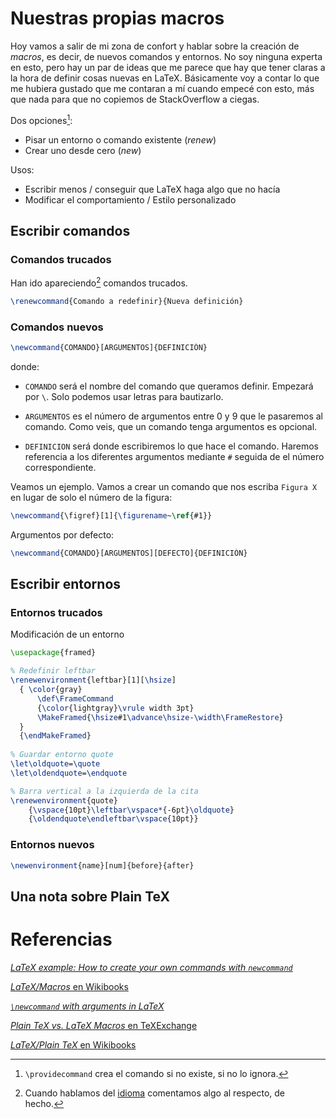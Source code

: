 # Nuestras propias macros

Hoy vamos a salir de mi zona de confort y hablar sobre la creación de
*macros*, es decir, de nuevos comandos y entornos. No soy ninguna
experta en esto, pero hay un par de ideas que me parece que hay que
tener claras a la hora de definir cosas nuevas en LaTeX. Básicamente
voy a contar lo que me hubiera gustado que me contaran a mí cuando
empecé con esto, más que nada para que no copiemos de StackOverflow a
ciegas.

Dos opciones[^provide]:

* Pisar un entorno o comando existente (*renew*)
* Crear uno desde cero (*new*)

[^provide]: `\providecommand` crea el comando si no existe, si no lo
ignora.

Usos:

* Escribir menos / conseguir que LaTeX haga algo que no hacía
* Modificar el comportamiento / Estilo personalizado

## Escribir comandos

### Comandos trucados

Han ido apareciendo[^renew] comandos trucados.

[^renew]: Cuando hablamos del [idioma][idioma] comentamos algo al
respecto, de hecho.

[idioma]: https://ondiz.github.io/cursoLatex/Contenido/06.Idioma.html

```latex
\renewcommand{Comando a redefinir}{Nueva definición}
```

### Comandos nuevos

```latex
\newcommand{COMANDO}[ARGUMENTOS]{DEFINICIÓN}
```

donde:

* `COMANDO` será el nombre del comando que queramos definir. Empezará
  por `\`. Solo podemos usar letras para bautizarlo.

* `ARGUMENTOS` es el número de argumentos entre 0 y 9 que le pasaremos
  al comando. Como veis, que un comando tenga argumentos es opcional.
  
* `DEFINICION` será donde escribiremos lo que hace el comando. Haremos
  referencia a los diferentes argumentos mediante `#` seguida de el
  número correspondiente.


Veamos un ejemplo. Vamos a crear un comando que nos escriba `Figura X`
en lugar de solo el número de la figura:

```latex
\newcommand{\figref}[1]{\figurename~\ref{#1}}
```

Argumentos por defecto:

```latex
\newcommand{COMANDO}[ARGUMENTOS][DEFECTO]{DEFINICIÓN}
```

## Escribir entornos

### Entornos trucados

Modificación de un entorno

```latex
\usepackage{framed}

% Redefinir leftbar
\renewenvironment{leftbar}[1][\hsize]
  { \color{gray}
      \def\FrameCommand
      {\color{lightgray}\vrule width 3pt}
      \MakeFramed{\hsize#1\advance\hsize-\width\FrameRestore}
  }
  {\endMakeFramed}
  
% Guardar entorno quote
\let\oldquote=\quote
\let\oldendquote=\endquote

% Barra vertical a la izquierda de la cita
\renewenvironment{quote}
    {\vspace{10pt}\leftbar\vspace*{-6pt}\oldquote}
    {\oldendquote\endleftbar\vspace{10pt}}

```

### Entornos nuevos

```latex
\newenvironment{name}[num]{before}{after}
```

## Una nota sobre Plain TeX

# Referencias

[*LaTeX example: How to create your own commands with `newcommand`*](http://alvinalexander.com/blog/post/latex/create-your-own-commands-in-latex-using-newcommand)

[*LaTeX/Macros* en Wikibooks](https://en.wikibooks.org/wiki/LaTeX/Macros)

[*`\newcommand` with arguments in LaTeX*](http://www.shawnlankton.com/2008/01/newcommand-with-argument-in-latex/)

[*Plain TeX vs. LaTeX Macros* en TeXExchange](https://tex.stackexchange.com/questions/35564/plain-tex-vs-latex-macros)

[*LaTeX/Plain TeX* en Wikibooks](https://en.wikibooks.org/wiki/LaTeX/Plain_TeX)
